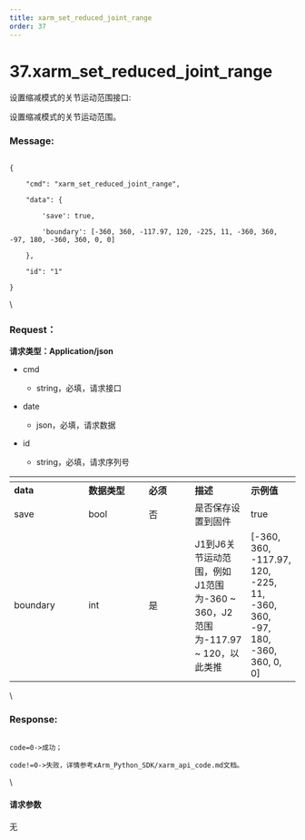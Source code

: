```yaml
---
title: xarm_set_reduced_joint_range
order: 37
---
```

# 37.xarm\_set\_reduced\_joint\_range



 



设置缩减模式的关节运动范围接口:

设置缩减模式的关节运动范围。



### Message:  



```

{

    "cmd": "xarm_set_reduced_joint_range",

    "data": {

        'save': true, 

        'boundary': [-360, 360, -117.97, 120, -225, 11, -360, 360, -97, 180, -360, 360, 0, 0]

    },

    "id": "1"

}

```



\





### Request：    



**请求类型：Application/json**



* cmd

  * string，必填，请求接口

* date

  * json，必填，请求数据

* id

  * string，必填，请求序列号



<table data-header-hidden><thead><tr><th width="121"></th><th width="98"></th><th width="72"></th><th></th><th></th></tr></thead><tbody><tr><td><strong>data</strong></td><td><strong>数据类型</strong></td><td><strong>必须</strong></td><td><strong>描述</strong></td><td><strong>示例值</strong></td></tr><tr><td>save</td><td>bool</td><td>否</td><td>是否保存设置到固件</td><td>true</td></tr><tr><td>boundary</td><td>int</td><td>是</td><td>J1到J6关节运动范围，例如J1范围为-360 ~ 360，J2范围为-117.97 ~ 120，以此类推</td><td>[-360, 360, -117.97, 120, -225, 11, -360, 360, -97, 180, -360, 360, 0, 0]</td></tr></tbody></table>



\





### Response:     



```

code=0->成功；

code!=0->失败，详情参考xArm_Python_SDK/xarm_api_code.md文档。

```



\





#### 请求参数



无

